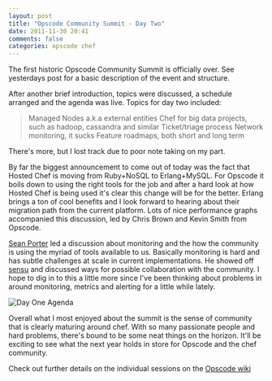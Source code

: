```yaml
---
layout: post
title: "Opscode Community Summit - Day Two"
date: 2011-11-30 20:41
comments: false
categories: opscode chef
---
```


The first historic Opscode Community Summit is officially over. See
yesterdays post for a basic description of the event and structure.

After another brief introduction, topics were discussed, a schedule
arranged and the agenda was live. Topics for day two included:

>  Managed Nodes a.k.a external entities
>  Chef for big data projects, such as hadoop, cassandra and similar
>  Ticket/triage process
>  Network monitoring, it sucks
>  Feature roadmaps, both short and long term


There's more, but I lost track due to poor note taking on my part.

By far the biggest announcement to come out of today was the fact that
Hosted Chef is moving from Ruby+NoSQL to Erlang+MySQL. For Opscode it
boils down to using the right tools for the job and after a hard look
at how Hosted Chef is being used it's clear this change will be for
the better. Erlang brings a ton of cool benefits and I look forward to
hearing about their migration path from the current platform. Lots of
nice performance graphs accompanied this discussion, led by Chris
Brown and Kevin Smith from Opscode.

[Sean Porter](http://twitter.com/portertech) led a discussion about monitoring and the how the
community is using the myriad of tools available to us. Basically
monitoring is hard and has subtle challenges at scale in current
implementations. He showed off [sensu](http://portertech.ca/2011/11/01/sensu-a-monitoring-framework/) and discussed ways for
possible collaboration with the community. I hope to dig in to this a
little more since I've been thinking about problems in around
monitoring, metrics and alerting for a little while lately.

![Day One Agenda](http://farm7.staticflickr.com/6039/6431812797_4cc2d00eba.jpg "Agenda Board - Day 2")

Overall what I most enjoyed about the summit is the sense of community
that is clearly maturing around chef. With so many passionate people
and hard problems, there's bound to be some neat things on the
horizon. It'll be exciting to see what the next year holds in store
for Opscode and the chef community.

Check out further details on the individual sessions on the [Opscode wiki](http://wiki.opscode.com/display/chef/Day+2)
